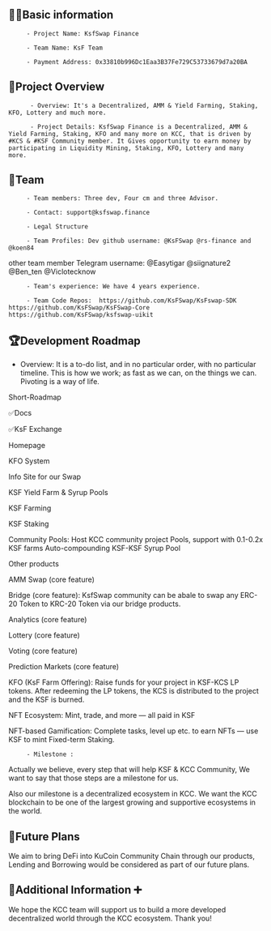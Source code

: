 ## 🧑‍💻Basic information

         - Project Name: KsfSwap Finance

         - Team Name: KsF Team 

         - Payment Address: 0x33810b996Dc1Eaa3B37Fe729C53733679d7a20BA

## 🎯Project Overview

          - Overview: It's a Decentralized, AMM & Yield Farming, Staking, KFO, Lottery and much more.

          - Project Details: KsfSwap Finance is a Decentralized, AMM & Yield Farming, Staking, KFO and many more on KCC, that is driven by #KCS & #KSF Community member. It Gives opportunity to earn money by participating in Liquidity Mining, Staking, KFO, Lottery and many more.

## 👥Team 

         - Team members: Three dev, Four cm and three Advisor.

         - Contact: support@ksfswap.finance

         - Legal Structure

         - Team Profiles: Dev github username: @KsFSwap @rs-finance and @koen84

other team member Telegram username: @Easytigar @siignature2  @Ben_ten @Viclotecknow

         - Team's experience: We have 4 years experience.

         - Team Code Repos:  https://github.com/KsFSwap/KsFswap-SDK https://github.com/KsFSwap/KsFSwap-Core https://github.com/KsFSwap/ksfswap-uikit

## 🏆Development Roadmap

 - Overview: It is a to-do list, and in no particular order, with no particular timeline. This is how we work; as fast as we can, on the things we can. Pivoting is a way of life.

Short-Roadmap

✅Docs

✅KsF Exchange

Homepage

KFO System

Info Site for our Swap

KSF Yield Farm & Syrup Pools

KSF Farming

KSF Staking

Community Pools: Host KCC community project Pools, support with 0.1-0.2x KSF farms
Auto-compounding KSF-KSF Syrup Pool

Other products

AMM Swap (core feature)

Bridge (core feature): KsfSwap community can be abale to swap any ERC-20 Token to KRC-20 Token via our bridge products.

Analytics (core feature)

Lottery (core feature)

Voting (core feature)

Prediction Markets (core feature)

KFO (KsF Farm Offering): Raise funds for your project in KSF-KCS LP tokens. After redeeming the LP tokens, the KCS is distributed to the project and the KSF is burned.

NFT Ecosystem: Mint, trade, and more — all paid in KSF

NFT-based Gamification: Complete tasks, level up etc. to earn NFTs — use KSF to mint
Fixed-term Staking.

 
         - Milestone :
Actually we believe, every step that will help KSF & KCC Community, We want to say that those steps are a milestone for us.

Also our milestone is a decentralized ecosystem in KCC.  We want the KCC blockchain to be one of the largest growing and supportive ecosystems in the world.

## 📡Future Plans
 
We aim to bring DeFi into KuCoin Community Chain through our products, Lending and Borrowing would be considered as part of our future plans.

## 🙋Additional Information ➕

We hope the KCC team will support us to build a more developed decentralized world through the KCC ecosystem. Thank you!
